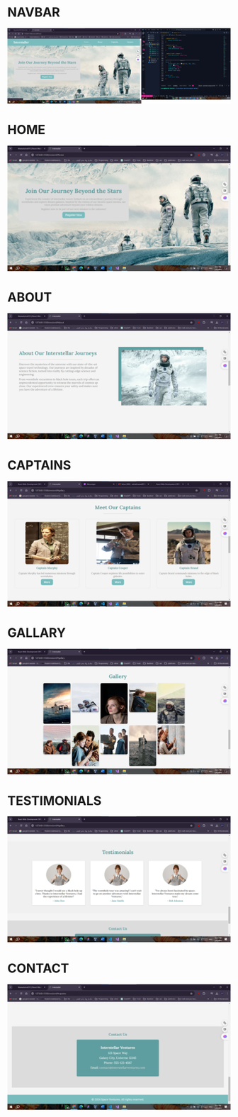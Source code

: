 # NAVBAR
<img src="img/home-s.png" alt="Image">

# HOME
<img src="img/home-s1.png" alt="Image">

# ABOUT
<img src="img/about-s.png" alt="Image">

# CAPTAINS
<img src="img/captains-ss.png" alt="Image">

# GALLARY
<img src="img/gallary-s.png" alt="Image">

# TESTIMONIALS
<img src="img/test-s.png" alt="Image">

# CONTACT
<img src="img/contact-s.png" alt="Image">
